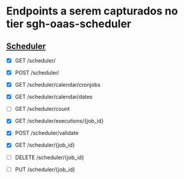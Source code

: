 # Endpoints a serem capturados no tier sgh-oaas-scheduler


## [Scheduler](https://oaas-scheduler.nuvem.bb.com.br/doc/)

- [X] GET /scheduler/

- [X] POST /scheduler/

- [X] GET /scheduler/calendar/cronjobs

- [X] GET /scheduler/calendar/dates
      
- [ ] GET /scheduler/count

- [X] GET /scheduler/executions/{job_id}

- [X] POST /scheduler/validate

- [X] GET /scheduler/{job_id}

- [ ] DELETE /scheduler/{job_id}

- [ ] PUT /scheduler/{job_id}
